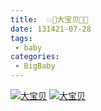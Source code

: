 ```yaml
---
title:  💥💖大宝贝💖💥 
date: 131421-07-28
tags:
 - baby
categories: 
 - BigBaby
---
```

[![大宝贝](https://s1.ax1x.com/2022/05/05/OeR2I1.md.jpg)]()
[![大宝贝](https://s1.ax1x.com/2022/05/05/OeRu5t.md.jpg)]()

